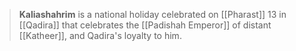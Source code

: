> **Kaliashahrim** is a national holiday celebrated on [[Pharast]] 13 in [[Qadira]] that celebrates the [[Padishah Emperor]] of distant [[Katheer]], and Qadira's loyalty to him.







